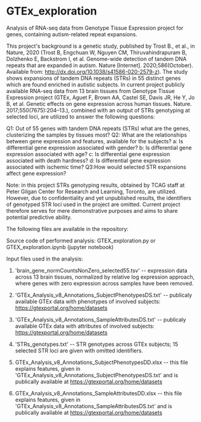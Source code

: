 # GTEx_exploration
Analysis of RNA-seq data from Genotype Tissue Expression project for genes, containing autism-related repeat expansions.

This project's background is a genetic study, published by Trost B., et al., in Nature, 2020 (Trost B, Engchuan W, Nguyen CM, Thiruvahindrapuram B, Dolzhenko E, Backstrom I,
et al. Genome-wide detection of tandem DNA repeats that are expanded in autism. Nature [Internet]. 2020;586(October). Available from: http://dx.doi.org/10.1038/s41586-020-2579-z). The study shows expansions of tandem DNA repeats (STRs) in 55 distinct genes which are found enriched in autistic subjects. In current project publicly available RNA-seq data from 13 brain tissues from Genotype Tissue Expression project (GTEx, Aguet F, Brown AA, Castel SE, Davis JR, He Y, Jo B, et al. Genetic effects on gene expression across human tissues. Nature. 2017;550(7675):204–13.), combined with an output of STRs genotyping at selected loci, are utilized to answer the following questions:

Q1: Out of 55 genes with tandem DNA repeats (STRs) what are the genes, clusterizing the samples by tissues most?
Q2: What are the relationships between gene expression and features, available for the subjects?
a: Is differential gene expression associated with gender?
b: Is differential gene expression associated with age?
c: Is differential gene expression associated with death hardness? 
d: Is differential gene expression associated with ischemic time?
Q3:How would selected STR expansions affect gene expression?

Note: in this project STRs genotyping results, obtained by TCAG staff at Peter Gilgan Center for Research and Learning, Toronto, are utilized. However, due to confidentiality and yet unpublished results, the identifiers of genotyped STR loci used in the project are omitted. Current project therefore serves for mere demonstrative purposes and aims to share potential predictive ability.

The following files are available in the repository:

Source code of performed analysis: 
GTEX_exploration.py or GTEX_exploration.ipynb (jupyter notebook)

Input files used in the analysis:
1. 'brain_gene_normCountsNonZero_selected55.tsv' -- expression data across 13 brain tissues, normalized by relative log expression approach, where genes with zero expression across samples have been removed.
2. 'GTEx_Analysis_v8_Annotations_SubjectPhenotypesDS.txt' -- publicaly available GTEx data with phenotypes of involved subjects: https://gtexportal.org/home/datasets
3. 'GTEx_Analysis_v8_Annotations_SampleAttributesDS.txt' -- publicaly available GTEx data with attributes of involved subjects: https://gtexportal.org/home/datasets
4. 'STRs_genotypes.txt' -- STR genotypes across GTEx subjects; 15 selected STR loci are given with omitted identifiers.

5. GTEx_Analysis_v8_Annotations_SubjectPhenotypesDD.xlsx -- this file explains features, given in 'GTEx_Analysis_v8_Annotations_SubjectPhenotypesDS.txt' and is publically available at https://gtexportal.org/home/datasets
6. GTEx_Analysis_v8_Annotations_SampleAttributesDD.xlsx -- this file explains features, given in  'GTEx_Analysis_v8_Annotations_SampleAttributesDS.txt' and is publically available at https://gtexportal.org/home/datasets
